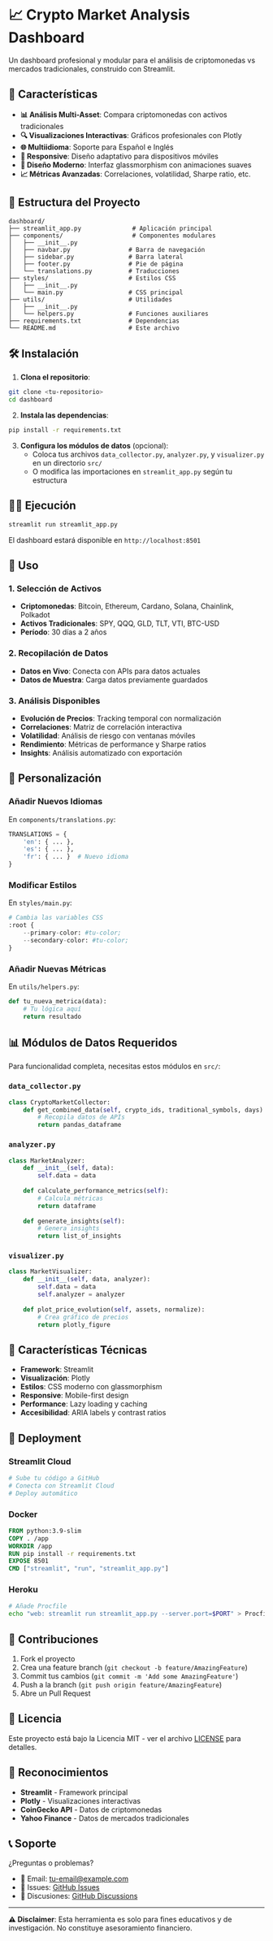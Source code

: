 # 📈 Crypto Market Analysis Dashboard

Un dashboard profesional y modular para el análisis de criptomonedas vs mercados tradicionales, construido con Streamlit.

## 🚀 Características

- **📊 Análisis Multi-Asset**: Compara criptomonedas con activos tradicionales
- **🔍 Visualizaciones Interactivas**: Gráficos profesionales con Plotly
- **🌐 Multiidioma**: Soporte para Español e Inglés
- **📱 Responsive**: Diseño adaptativo para dispositivos móviles
- **🎨 Diseño Moderno**: Interfaz glassmorphism con animaciones suaves
- **📈 Métricas Avanzadas**: Correlaciones, volatilidad, Sharpe ratio, etc.

## 📁 Estructura del Proyecto

```
dashboard/
├── streamlit_app.py              # Aplicación principal
├── components/                   # Componentes modulares
│   ├── __init__.py
│   ├── navbar.py                # Barra de navegación
│   ├── sidebar.py               # Barra lateral
│   ├── footer.py                # Pie de página
│   └── translations.py          # Traducciones
├── styles/                      # Estilos CSS
│   ├── __init__.py
│   └── main.py                  # CSS principal
├── utils/                       # Utilidades
│   ├── __init__.py
│   └── helpers.py               # Funciones auxiliares
├── requirements.txt             # Dependencias
└── README.md                    # Este archivo
```

## 🛠️ Instalación

1. **Clona el repositorio**:
```bash
git clone <tu-repositorio>
cd dashboard
```

2. **Instala las dependencias**:
```bash
pip install -r requirements.txt
```

3. **Configura los módulos de datos** (opcional):
   - Coloca tus archivos `data_collector.py`, `analyzer.py`, y `visualizer.py` en un directorio `src/`
   - O modifica las importaciones en `streamlit_app.py` según tu estructura

## 🏃‍♂️ Ejecución

```bash
streamlit run streamlit_app.py
```

El dashboard estará disponible en `http://localhost:8501`

## 🎯 Uso

### 1. Selección de Activos
- **Criptomonedas**: Bitcoin, Ethereum, Cardano, Solana, Chainlink, Polkadot
- **Activos Tradicionales**: SPY, QQQ, GLD, TLT, VTI, BTC-USD
- **Período**: 30 días a 2 años

### 2. Recopilación de Datos
- **Datos en Vivo**: Conecta con APIs para datos actuales
- **Datos de Muestra**: Carga datos previamente guardados

### 3. Análisis Disponibles
- **Evolución de Precios**: Tracking temporal con normalización
- **Correlaciones**: Matriz de correlación interactiva
- **Volatilidad**: Análisis de riesgo con ventanas móviles
- **Rendimiento**: Métricas de performance y Sharpe ratios
- **Insights**: Análisis automatizado con exportación

## 🔧 Personalización

### Añadir Nuevos Idiomas
En `components/translations.py`:
```python
TRANSLATIONS = {
    'en': { ... },
    'es': { ... },
    'fr': { ... }  # Nuevo idioma
}
```

### Modificar Estilos
En `styles/main.py`:
```python
# Cambia las variables CSS
:root {
    --primary-color: #tu-color;
    --secondary-color: #tu-color;
}
```

### Añadir Nuevas Métricas
En `utils/helpers.py`:
```python
def tu_nueva_metrica(data):
    # Tu lógica aquí
    return resultado
```

## 📊 Módulos de Datos Requeridos

Para funcionalidad completa, necesitas estos módulos en `src/`:

### `data_collector.py`
```python
class CryptoMarketCollector:
    def get_combined_data(self, crypto_ids, traditional_symbols, days):
        # Recopila datos de APIs
        return pandas_dataframe
```

### `analyzer.py`
```python
class MarketAnalyzer:
    def __init__(self, data):
        self.data = data
    
    def calculate_performance_metrics(self):
        # Calcula métricas
        return dataframe
    
    def generate_insights(self):
        # Genera insights
        return list_of_insights
```

### `visualizer.py`
```python
class MarketVisualizer:
    def __init__(self, data, analyzer):
        self.data = data
        self.analyzer = analyzer
    
    def plot_price_evolution(self, assets, normalize):
        # Crea gráfico de precios
        return plotly_figure
```

## 🌟 Características Técnicas

- **Framework**: Streamlit
- **Visualización**: Plotly
- **Estilos**: CSS moderno con glassmorphism
- **Responsive**: Mobile-first design
- **Performance**: Lazy loading y caching
- **Accesibilidad**: ARIA labels y contrast ratios

## 🚀 Deployment

### Streamlit Cloud
```bash
# Sube tu código a GitHub
# Conecta con Streamlit Cloud
# Deploy automático
```

### Docker
```dockerfile
FROM python:3.9-slim
COPY . /app
WORKDIR /app
RUN pip install -r requirements.txt
EXPOSE 8501
CMD ["streamlit", "run", "streamlit_app.py"]
```

### Heroku
```bash
# Añade Procfile
echo "web: streamlit run streamlit_app.py --server.port=$PORT" > Procfile
```

## 🤝 Contribuciones

1. Fork el proyecto
2. Crea una feature branch (`git checkout -b feature/AmazingFeature`)
3. Commit tus cambios (`git commit -m 'Add some AmazingFeature'`)
4. Push a la branch (`git push origin feature/AmazingFeature`)
5. Abre un Pull Request

## 📄 Licencia

Este proyecto está bajo la Licencia MIT - ver el archivo [LICENSE](LICENSE) para detalles.

## 🙏 Reconocimientos

- **Streamlit** - Framework principal
- **Plotly** - Visualizaciones interactivas
- **CoinGecko API** - Datos de criptomonedas
- **Yahoo Finance** - Datos de mercados tradicionales

## 📞 Soporte

¿Preguntas o problemas? 

- 📧 Email: tu-email@example.com
- 🐛 Issues: [GitHub Issues](https://github.com/tu-usuario/tu-repo/issues)
- 💬 Discusiones: [GitHub Discussions](https://github.com/tu-usuario/tu-repo/discussions)

---

**⚠️ Disclaimer**: Esta herramienta es solo para fines educativos y de investigación. No constituye asesoramiento financiero.